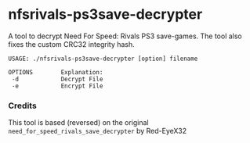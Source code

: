 # nfsrivals-ps3save-decrypter

A tool to decrypt Need For Speed: Rivals PS3 save-games. The tool also fixes the custom CRC32 integrity hash.

```
USAGE: ./nfsrivals-ps3save-decrypter [option] filename

OPTIONS        Explanation:
 -d            Decrypt File
 -e            Encrypt File
```

### Credits

This tool is based (reversed) on the original `need_for_speed_rivals_save_decrypter` by Red-EyeX32
